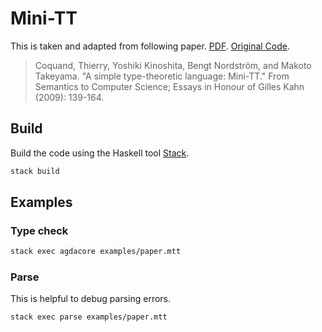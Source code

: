 # Mini-TT

This is taken and adapted from following paper. [PDF]( http://www.cse.chalmers.se/~bengt/papers/GKminiTT.pdf). [Original Code](http://www.cse.chalmers.se/research/group/logic/Mini-TT/).
> Coquand, Thierry, Yoshiki Kinoshita, Bengt Nordström, and Makoto Takeyama. "A simple type-theoretic language: Mini-TT." From Semantics to Computer Science; Essays in Honour of Gilles Kahn (2009): 139-164.

## Build
Build the code using the Haskell tool [Stack](https://docs.haskellstack.org/en/stable/README/).

```sh
stack build
```

## Examples

### Type check

```sh
stack exec agdacore examples/paper.mtt
```

### Parse
This is helpful to debug parsing errors.

```sh
stack exec parse examples/paper.mtt
```
